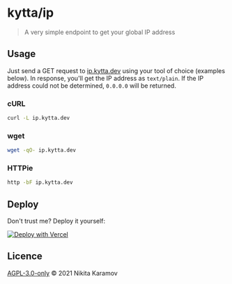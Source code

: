 # kytta/ip

> A very simple endpoint to get your global IP address

## Usage

Just send a GET request to [ip.kytta.dev](https://ip.kytta.dev/) using your tool of choice (examples below). In response, you'll get the IP address as `text/plain`. If the IP address could not be determined, `0.0.0.0` will be returned.

### cURL

```sh
curl -L ip.kytta.dev
```

### wget

```sh
wget -qO- ip.kytta.dev
```

### HTTPie

```sh
http -bF ip.kytta.dev
```

## Deploy

Don't trust me? Deploy it yourself:

[![Deploy with Vercel](https://vercel.com/button)](https://vercel.com/new/git/external?repository-url=https%3A%2F%2Fgithub.com%2Fkytta%2Fip)

## Licence

[AGPL-3.0-only](https://spdx.org/licenses/AGPL-3.0-only.html) © 2021 Nikita Karamov
